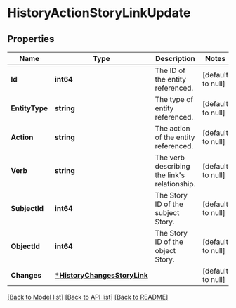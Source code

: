 # HistoryActionStoryLinkUpdate

## Properties
Name | Type | Description | Notes
------------ | ------------- | ------------- | -------------
**Id** | **int64** | The ID of the entity referenced. | [default to null]
**EntityType** | **string** | The type of entity referenced. | [default to null]
**Action** | **string** | The action of the entity referenced. | [default to null]
**Verb** | **string** | The verb describing the link&#x27;s relationship. | [default to null]
**SubjectId** | **int64** | The Story ID of the subject Story. | [default to null]
**ObjectId** | **int64** | The Story ID of the object Story. | [default to null]
**Changes** | [***HistoryChangesStoryLink**](HistoryChangesStoryLink.md) |  | [default to null]

[[Back to Model list]](../README.md#documentation-for-models) [[Back to API list]](../README.md#documentation-for-api-endpoints) [[Back to README]](../README.md)

